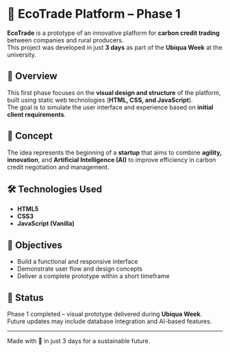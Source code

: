 # 🌿 EcoTrade Platform – Phase 1

**EcoTrade** is a prototype of an innovative platform for **carbon credit trading** between companies and rural producers.  
This project was developed in just **3 days** as part of the **Ubiqua Week** at the university.

## 🚀 Overview
This first phase focuses on the **visual design and structure** of the platform, built using static web technologies (**HTML, CSS, and JavaScript**).  
The goal is to simulate the user interface and experience based on **initial client requirements**.

## 🧠 Concept
The idea represents the beginning of a **startup** that aims to combine **agility, innovation**, and **Artificial Intelligence (AI)** to improve efficiency in carbon credit negotiation and management.

## 🛠️ Technologies Used
- **HTML5**  
- **CSS3**  
- **JavaScript (Vanilla)**  

## 🎯 Objectives
- Build a functional and responsive interface  
- Demonstrate user flow and design concepts  
- Deliver a complete prototype within a short timeframe  

## 📄 Status
Phase 1 completed – visual prototype delivered during **Ubiqua Week**.  
Future updates may include database integration and AI-based features.

---

Made with 💚 in just 3 days for a sustainable future.
